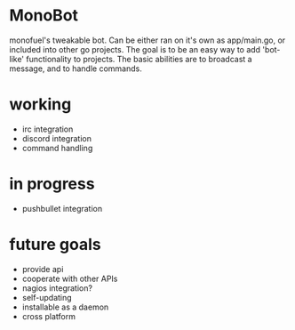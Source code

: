 # MonoBot

monofuel's tweakable bot. Can be either ran on it's own as app/main.go, or included into other go projects. The goal is to be an easy way to add 'bot-like' functionality to projects. The basic abilities are to broadcast a message, and to handle commands.

# working
- irc integration
- discord integration
- command handling

# in progress
- pushbullet integration

# future goals
- provide api
- cooperate with other APIs
- nagios integration?
- self-updating
- installable as a daemon
- cross platform

